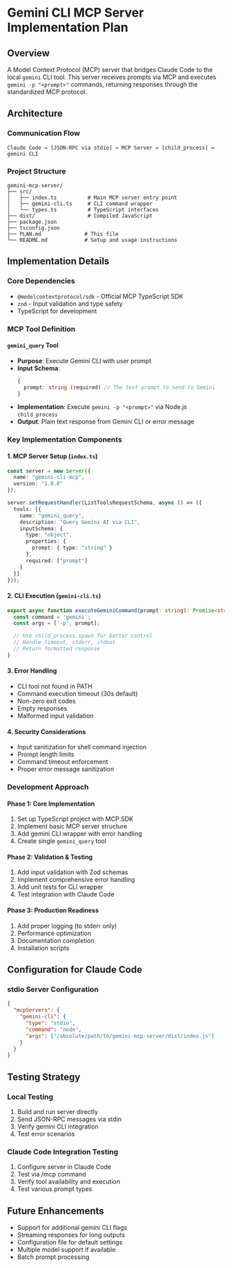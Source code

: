 # Gemini CLI MCP Server Implementation Plan

## Overview
A Model Context Protocol (MCP) server that bridges Claude Code to the local `gemini` CLI tool. This server receives prompts via MCP and executes `gemini -p "<prompt>"` commands, returning responses through the standardized MCP protocol.

## Architecture

### Communication Flow
```
Claude Code ↔ [JSON-RPC via stdio] ↔ MCP Server ↔ [child_process] ↔ gemini CLI
```

### Project Structure
```
gemini-mcp-server/
├── src/
│   ├── index.ts          # Main MCP server entry point
│   ├── gemini-cli.ts     # CLI command wrapper
│   └── types.ts          # TypeScript interfaces
├── dist/                 # Compiled JavaScript
├── package.json
├── tsconfig.json
├── PLAN.md              # This file
└── README.md            # Setup and usage instructions
```

## Implementation Details

### Core Dependencies
- `@modelcontextprotocol/sdk` - Official MCP TypeScript SDK
- `zod` - Input validation and type safety
- TypeScript for development

### MCP Tool Definition

#### `gemini_query` Tool
- **Purpose**: Execute Gemini CLI with user prompt
- **Input Schema**:
  ```typescript
  {
    prompt: string (required) // The text prompt to send to Gemini
  }
  ```
- **Implementation**: Execute `gemini -p "<prompt>"` via Node.js `child_process`
- **Output**: Plain text response from Gemini CLI or error message

### Key Implementation Components

#### 1. MCP Server Setup (`index.ts`)
```typescript
const server = new Server({
  name: "gemini-cli-mcp",
  version: "1.0.0"
});

server.setRequestHandler(ListToolsRequestSchema, async () => ({
  tools: [{
    name: "gemini_query",
    description: "Query Gemini AI via CLI",
    inputSchema: {
      type: "object",
      properties: {
        prompt: { type: "string" }
      },
      required: ["prompt"]
    }
  }]
}));
```

#### 2. CLI Execution (`gemini-cli.ts`)
```typescript
export async function executeGeminiCommand(prompt: string): Promise<string> {
  const command = 'gemini';
  const args = ['-p', prompt];

  // Use child_process.spawn for better control
  // Handle timeout, stderr, stdout
  // Return formatted response
}
```

#### 3. Error Handling
- CLI tool not found in PATH
- Command execution timeout (30s default)
- Non-zero exit codes
- Empty responses
- Malformed input validation

#### 4. Security Considerations
- Input sanitization for shell command injection
- Prompt length limits
- Command timeout enforcement
- Proper error message sanitization

### Development Approach

#### Phase 1: Core Implementation
1. Set up TypeScript project with MCP SDK
2. Implement basic MCP server structure
3. Add gemini CLI wrapper with error handling
4. Create single `gemini_query` tool

#### Phase 2: Validation & Testing
1. Add input validation with Zod schemas
2. Implement comprehensive error handling
3. Add unit tests for CLI wrapper
4. Test integration with Claude Code

#### Phase 3: Production Readiness
1. Add proper logging (to stderr only)
2. Performance optimization
3. Documentation completion
4. Installation scripts

## Configuration for Claude Code

### stdio Server Configuration
```json
{
  "mcpServers": {
    "gemini-cli": {
      "type": "stdio",
      "command": "node",
      "args": ["/absolute/path/to/gemini-mcp-server/dist/index.js"]
    }
  }
}
```

## Testing Strategy

### Local Testing
1. Build and run server directly
2. Send JSON-RPC messages via stdin
3. Verify gemini CLI integration
4. Test error scenarios

### Claude Code Integration Testing
1. Configure server in Claude Code
2. Test via /mcp command
3. Verify tool availability and execution
4. Test various prompt types

## Future Enhancements
- Support for additional gemini CLI flags
- Streaming responses for long outputs
- Configuration file for default settings
- Multiple model support if available
- Batch prompt processing